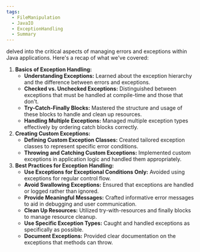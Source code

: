 ```yaml
---
tags:
  - FileManipulation
  - JavaIO
  - ExceptionHandling
  - Summary
---
```


delved into the critical aspects of managing errors and exceptions within Java applications. Here's a recap of what we've covered:

1. **Basics of Exception Handling:**
    - **Understanding Exceptions:** Learned about the exception hierarchy and the difference between errors and exceptions.
    - **Checked vs. Unchecked Exceptions:** Distinguished between exceptions that must be handled at compile-time and those that don't.
    - **Try-Catch-Finally Blocks:** Mastered the structure and usage of these blocks to handle and clean up resources.
    - **Handling Multiple Exceptions:** Managed multiple exception types effectively by ordering catch blocks correctly.
2. **Creating Custom Exceptions:**
    - **Defining Custom Exception Classes:** Created tailored exception classes to represent specific error conditions.
    - **Throwing and Catching Custom Exceptions:** Implemented custom exceptions in application logic and handled them appropriately.
3. **Best Practices for Exception Handling:**
    - **Use Exceptions for Exceptional Conditions Only:** Avoided using exceptions for regular control flow.
    - **Avoid Swallowing Exceptions:** Ensured that exceptions are handled or logged rather than ignored.
    - **Provide Meaningful Messages:** Crafted informative error messages to aid in debugging and user communication.
    - **Clean Up Resources:** Utilized try-with-resources and finally blocks to manage resource cleanup.
    - **Use Specific Exception Types:** Caught and handled exceptions as specifically as possible.
    - **Document Exceptions:** Provided clear documentation on the exceptions that methods can throw.